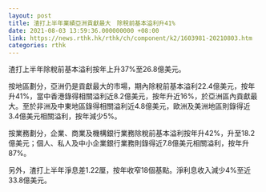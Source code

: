 ```yaml
---
layout: post
title: 渣打上半年業績亞洲貢獻最大　除稅前基本溢利升41%
date: 2021-08-03 13:59:36.000000000 +08:00
link: https://news.rthk.hk/rthk/ch/component/k2/1603981-20210803.htm
categories: rthk
---
```


渣打上半年除稅前基本溢利按年上升37%至26.8億美元。

按地區劃分，亞洲仍是貢獻最大的市場，期內除稅前基本溢利22.4億美元，按年升41%，當中香港錄得相關溢利近8.2億美元，按年升近16%，於亞洲區內貢獻最大。至於非洲及中東地區錄得相關溢利近4.8億美元，歐洲及美洲地區則錄得近3.4億美元相關溢利，按年減少5%。

按業務劃分，企業、商業及機構銀行業務除稅前基本溢利按年升42%，升至18.2億美元；個人、私人及中小企業銀行業務則錄得近7.8億美元相關溢利，按年升87%。

另外，渣打上半年淨息差1.22厘，按年收窄18個基點。淨利息收入減少4%至近33.8億美元。
